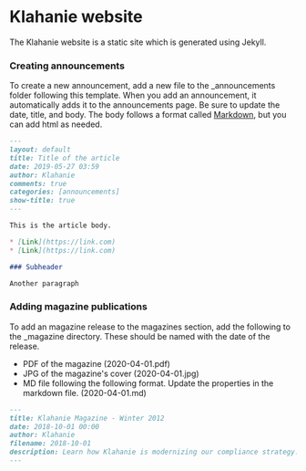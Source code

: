 # Klahanie website

The Klahanie website is a static site which is generated using Jekyll. 

### Creating announcements

To create a new announcement, add a new file to the _announcements folder following this template. When you add an announcement, it automatically adds it to the announcements page. Be sure to update the date, title, and body. The body follows a format called [Markdown](https://commonmark.org/help/), but you can add html as needed. 

```md
---
layout: default
title: Title of the article
date: 2019-05-27 03:59
author: Klahanie
comments: true
categories: [announcements]
show-title: true
---

This is the article body. 

* [Link](https://link.com)
* [Link](https://link.com)

### Subheader

Another paragraph

```

### Adding magazine publications
To add an magazine release to the magazines section, add the following to the _magazine directory. These should be named with the date of the release. 
* PDF of the magazine (2020-04-01.pdf)
* JPG of the magazine's cover (2020-04-01.jpg)
* MD file following the following format. Update the properties in the markdown file. 
 (2020-04-01.md)
  
```md
---
title: Klahanie Magazine - Winter 2012 
date: 2018-10-01 00:00
author: Klahanie
filename: 2018-10-01
description: Learn how Klahanie is modernizing our compliance strategy.  
---
```